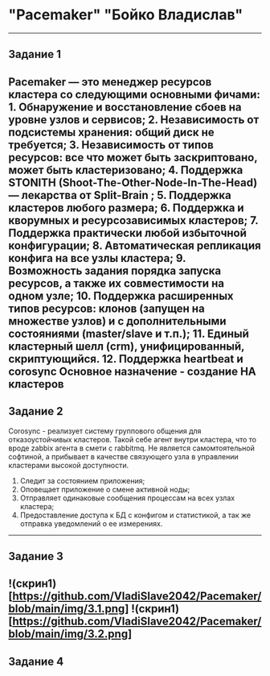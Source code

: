 # "Pacemaker" "Бойко Владислав"
---
## Задание 1
Pacemaker — это менеджер ресурсов кластера со следующими основными фичами:
    1. Обнаружение и восстановление сбоев на уровне узлов и сервисов;
    2. Независимость от подсистемы хранения: общий диск не требуется;
    3. Независимость от типов ресурсов: все что может быть заскриптовано, может быть кластеризовано;
    4. Поддержка STONITH (Shoot-The-Other-Node-In-The-Head) — лекарства от Split-Brain ;
    5. Поддержка кластеров любого размера;
    6. Поддержка и кворумных и ресурсозависимых кластеров;
    7. Поддержка практически любой избыточной конфигурации;
    8. Автоматическая репликация конфига на все узлы кластера;
    9. Возможность задания порядка запуска ресурсов, а также их совместимости на одном узле;
    10. Поддержка расширенных типов ресурсов: клонов (запущен на множестве узлов) и с дополнительными состояниями (master/slave и т.п.);
    11. Единый кластерный шелл (crm), унифицированный, скриптующийся.
    12. Поддержка heartbeat и corosync
Основное назначение - создание HA кластеров
---
## Задание 2
Corosync - реализует систему группового общения для отказоустойчивых кластеров. Такой себе агент внутри кластера, что то вроде zabbix агента в смети с rabbitmq. Не является самомтоятельной софтиной, а прибывает в качестве связующего узла в управлении кластерами высокой доступности.
1. Следит за состоянием приложения;
2. Оповещает приложение о смене активной ноды;
3. Отправляет одинаковые сообщения процессам на всех узлах кластера;
4. Предоставление доступа к БД с конфигом и статистикой, а так же отправка уведомлений о ее измерениях.
---
## Задание 3
!(скрин1)[https://github.com/VladiSlave2042/Pacemaker/blob/main/img/3.1.png]
!(скрин1)[https://github.com/VladiSlave2042/Pacemaker/blob/main/img/3.2.png]
---
## Задание 4
